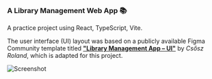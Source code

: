 ### A Library Management Web App 📚

A practice project using React, TypeScript, Vite.

The user interface (UI) layout was based on a publicly available Figma Community template titled [**"Library Management App – UI"**](https://www.figma.com/community/file/1121145214000676475) by *Csősz Roland*, which is adapted for this project.

![Screenshot](https://github.com/user-attachments/assets/76210865-3778-4fd1-9196-1d1c8c80fee5)
